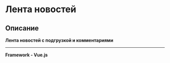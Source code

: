 # Лента новостей
## Описание
**Лента новостей с подгрузкой и комментариями**
____
**Framework - Vue.js**
